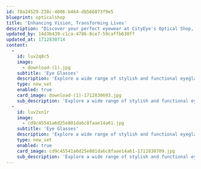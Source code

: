 ```yaml
---
id: 78a24529-238c-4006-b464-db566073f9e5
blueprint: opticalshop
title: 'Enhancing Vision, Transforming Lives'
description: "Discover your perfect eyewear at CityEye's Optical Shop, situated at our Main Hospital on Ngong Road, opposite Traffic Police Station in Nairobi. Open Monday to Friday, 8 am to 4 pm. Elevate your style and vision with our curated collections of eyeglasses. Visit us today for a personalized eyewear experience."
updated_by: 14d3b439-c1ca-4786-8ce7-59caffb630ff
updated_at: 1712830714
content:
  -
    id: luv2q8c5
    image:
      - download-(1).jpg
    subtitle: 'Eye Glasses'
    description: 'Explore a wide range of stylish and functional eyeglasses to enhance your vision and style.'
    type: new_set
    enabled: true
    card_image: download-(1)-1712830693.jpg
    sub_description: 'Explore a wide range of stylish and functional eyeglasses to enhance your vision and style'
  -
    id: luv2xn1r
    image:
      - cd9c45541a6d25e801da6c8faae14a61.jpg
    subtitle: 'Eye Glasses'
    description: 'Explore a wide range of stylish and functional eyeglasses to enhance your vision and style.'
    type: new_set
    enabled: true
    card_image: cd9c45541a6d25e801da6c8faae14a61-1712830709.jpg
    sub_description: 'Explore a wide range of stylish and functional eyeglasses to enhance your vision and style'
---
```

